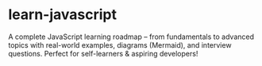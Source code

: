 # learn-javascript
A complete JavaScript learning roadmap – from fundamentals to advanced topics with real-world examples, diagrams (Mermaid), and interview questions. Perfect for self-learners &amp; aspiring developers!
